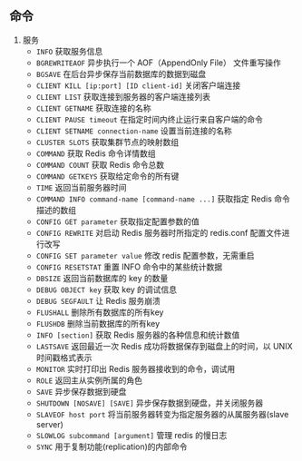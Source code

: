 ## 命令
1. 服务
   + `INFO`
   获取服务信息
   + `BGREWRITEAOF`
   异步执行一个 AOF（AppendOnly File） 文件重写操作
   + `BGSAVE`
   在后台异步保存当前数据库的数据到磁盘
   + `CLIENT KILL [ip:port] [ID client-id]`
   关闭客户端连接
   + `CLIENT LIST`
   获取连接到服务器的客户端连接列表
   + `CLIENT GETNAME`
   获取连接的名称
   + `CLIENT PAUSE timeout`
   在指定时间内终止运行来自客户端的命令
   + `CLIENT SETNAME connection-name`
   设置当前连接的名称
   + `CLUSTER SLOTS`
   获取集群节点的映射数组
   + `COMMAND`
   获取 Redis 命令详情数组
   + `COMMAND COUNT`
   获取 Redis 命令总数
   + `COMMAND GETKEYS`
   获取给定命令的所有键
   + `TIME`
   返回当前服务器时间
   + `COMMAND INFO command-name [command-name ...]`
   获取指定 Redis 命令描述的数组
   + `CONFIG GET parameter`
   获取指定配置参数的值
   + `CONFIG REWRITE`
   对启动 Redis 服务器时所指定的 redis.conf 配置文件进行改写
   + `CONFIG SET parameter value`
   修改 redis 配置参数，无需重启
   + `CONFIG RESETSTAT`
   重置 INFO 命令中的某些统计数据
   + `DBSIZE`
   返回当前数据库的 key 的数量
   + `DEBUG OBJECT key`
   获取 key 的调试信息
   + `DEBUG SEGFAULT`
   让 Redis 服务崩溃
   + `FLUSHALL`
   删除所有数据库的所有key
   + `FLUSHDB`
   删除当前数据库的所有key
   + `INFO [section]`
   获取 Redis 服务器的各种信息和统计数值
   + `LASTSAVE`
   返回最近一次 Redis 成功将数据保存到磁盘上的时间，以 UNIX 时间戳格式表示
   + `MONITOR`
   实时打印出 Redis 服务器接收到的命令，调试用
   + `ROLE`
   返回主从实例所属的角色
   + `SAVE`
   异步保存数据到硬盘
   + `SHUTDOWN [NOSAVE] [SAVE]`
   异步保存数据到硬盘，并关闭服务器
   + `SLAVEOF host port`
   将当前服务器转变为指定服务器的从属服务器(slave server)
   + `SLOWLOG subcommand [argument]`
   管理 redis 的慢日志
   + `SYNC`
   用于复制功能(replication)的内部命令

